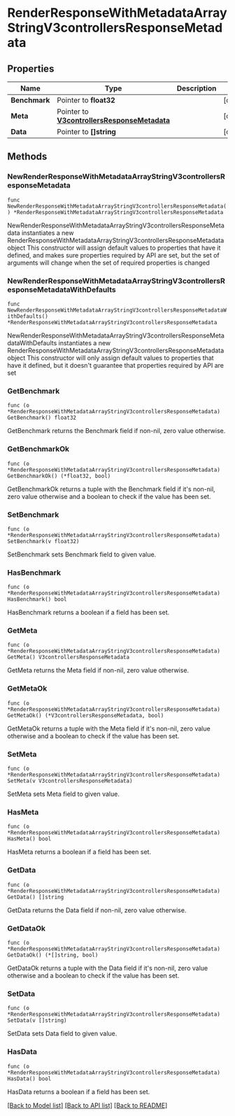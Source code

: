 # RenderResponseWithMetadataArrayStringV3controllersResponseMetadata

## Properties

Name | Type | Description | Notes
------------ | ------------- | ------------- | -------------
**Benchmark** | Pointer to **float32** |  | [optional] 
**Meta** | Pointer to [**V3controllersResponseMetadata**](V3controllersResponseMetadata.md) |  | [optional] 
**Data** | Pointer to **[]string** |  | [optional] 

## Methods

### NewRenderResponseWithMetadataArrayStringV3controllersResponseMetadata

`func NewRenderResponseWithMetadataArrayStringV3controllersResponseMetadata() *RenderResponseWithMetadataArrayStringV3controllersResponseMetadata`

NewRenderResponseWithMetadataArrayStringV3controllersResponseMetadata instantiates a new RenderResponseWithMetadataArrayStringV3controllersResponseMetadata object
This constructor will assign default values to properties that have it defined,
and makes sure properties required by API are set, but the set of arguments
will change when the set of required properties is changed

### NewRenderResponseWithMetadataArrayStringV3controllersResponseMetadataWithDefaults

`func NewRenderResponseWithMetadataArrayStringV3controllersResponseMetadataWithDefaults() *RenderResponseWithMetadataArrayStringV3controllersResponseMetadata`

NewRenderResponseWithMetadataArrayStringV3controllersResponseMetadataWithDefaults instantiates a new RenderResponseWithMetadataArrayStringV3controllersResponseMetadata object
This constructor will only assign default values to properties that have it defined,
but it doesn't guarantee that properties required by API are set

### GetBenchmark

`func (o *RenderResponseWithMetadataArrayStringV3controllersResponseMetadata) GetBenchmark() float32`

GetBenchmark returns the Benchmark field if non-nil, zero value otherwise.

### GetBenchmarkOk

`func (o *RenderResponseWithMetadataArrayStringV3controllersResponseMetadata) GetBenchmarkOk() (*float32, bool)`

GetBenchmarkOk returns a tuple with the Benchmark field if it's non-nil, zero value otherwise
and a boolean to check if the value has been set.

### SetBenchmark

`func (o *RenderResponseWithMetadataArrayStringV3controllersResponseMetadata) SetBenchmark(v float32)`

SetBenchmark sets Benchmark field to given value.

### HasBenchmark

`func (o *RenderResponseWithMetadataArrayStringV3controllersResponseMetadata) HasBenchmark() bool`

HasBenchmark returns a boolean if a field has been set.

### GetMeta

`func (o *RenderResponseWithMetadataArrayStringV3controllersResponseMetadata) GetMeta() V3controllersResponseMetadata`

GetMeta returns the Meta field if non-nil, zero value otherwise.

### GetMetaOk

`func (o *RenderResponseWithMetadataArrayStringV3controllersResponseMetadata) GetMetaOk() (*V3controllersResponseMetadata, bool)`

GetMetaOk returns a tuple with the Meta field if it's non-nil, zero value otherwise
and a boolean to check if the value has been set.

### SetMeta

`func (o *RenderResponseWithMetadataArrayStringV3controllersResponseMetadata) SetMeta(v V3controllersResponseMetadata)`

SetMeta sets Meta field to given value.

### HasMeta

`func (o *RenderResponseWithMetadataArrayStringV3controllersResponseMetadata) HasMeta() bool`

HasMeta returns a boolean if a field has been set.

### GetData

`func (o *RenderResponseWithMetadataArrayStringV3controllersResponseMetadata) GetData() []string`

GetData returns the Data field if non-nil, zero value otherwise.

### GetDataOk

`func (o *RenderResponseWithMetadataArrayStringV3controllersResponseMetadata) GetDataOk() (*[]string, bool)`

GetDataOk returns a tuple with the Data field if it's non-nil, zero value otherwise
and a boolean to check if the value has been set.

### SetData

`func (o *RenderResponseWithMetadataArrayStringV3controllersResponseMetadata) SetData(v []string)`

SetData sets Data field to given value.

### HasData

`func (o *RenderResponseWithMetadataArrayStringV3controllersResponseMetadata) HasData() bool`

HasData returns a boolean if a field has been set.


[[Back to Model list]](../README.md#documentation-for-models) [[Back to API list]](../README.md#documentation-for-api-endpoints) [[Back to README]](../README.md)


